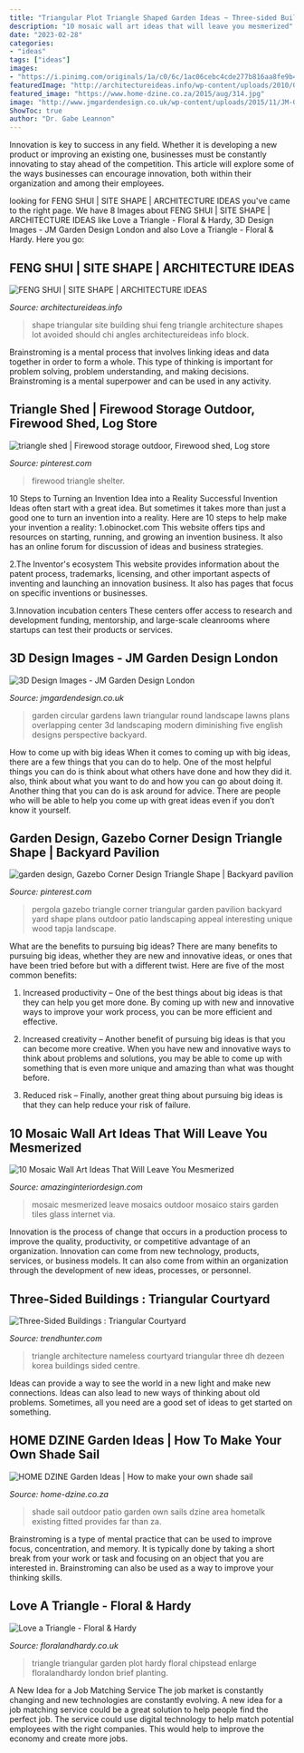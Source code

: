 ```yaml
---
title: "Triangular Plot Triangle Shaped Garden Ideas ~ Three-sided Buildings : Triangular Courtyard"
description: "10 mosaic wall art ideas that will leave you mesmerized"
date: "2023-02-28"
categories:
- "ideas"
tags: ["ideas"]
images:
- "https://i.pinimg.com/originals/1a/c0/6c/1ac06cebc4cde277b816aa8fe9b44405.jpg"
featuredImage: "http://architectureideas.info/wp-content/uploads/2010/09/TRIANGLE-HOUSE-1024x576.jpg"
featured_image: "https://www.home-dzine.co.za/2015/aug/314.jpg"
image: "http://www.jmgardendesign.co.uk/wp-content/uploads/2015/11/JM-Garden-Design-3D-Gallery-17-1024x529-1-600x400.jpg"
ShowToc: true
author: "Dr. Gabe Leannon"
---
```



Innovation is key to success in any field. Whether it is developing a new product or improving an existing one, businesses must be constantly innovating to stay ahead of the competition. This article will explore some of the ways businesses can encourage innovation, both within their organization and among their employees.

	

		
looking for FENG SHUI | SITE SHAPE | ARCHITECTURE IDEAS you've came to the right page. We have 8 Images about FENG SHUI | SITE SHAPE | ARCHITECTURE IDEAS like Love a Triangle - Floral &amp; Hardy, 3D Design Images - JM Garden Design London and also Love a Triangle - Floral &amp; Hardy. Here you go:
		
    
## FENG SHUI | SITE SHAPE | ARCHITECTURE IDEAS

<img loading=lazy src="http://architectureideas.info/wp-content/uploads/2010/09/TRIANGLE-HOUSE-1024x576.jpg" onerror="this.onerror=null;this.src='https://tse4.mm.bing.net/th?id=OIP.XiciBJsOw5uz_m1w1Mi_6gHaEK&amp;pid=15.1';" alt="FENG SHUI | SITE SHAPE | ARCHITECTURE IDEAS">

_Source: architectureideas.info_

>shape triangular site building shui feng triangle architecture shapes lot avoided should chi angles architectureideas info block. 

	

Brainstroming is a mental process that involves linking ideas and data together in order to form a whole. This type of thinking is important for problem solving, problem understanding, and making decisions. Brainstroming is a mental superpower and can be used in any activity.

    
## Triangle Shed | Firewood Storage Outdoor, Firewood Shed, Log Store

<img loading=lazy src="https://i.pinimg.com/originals/1e/18/05/1e18051f0acecc4a2ef2810f08535011.jpg" onerror="this.onerror=null;this.src='https://tse1.mm.bing.net/th?id=OIP.5USGFr7MFicGiWcDQzqmGwHaHa&amp;pid=15.1';" alt="triangle shed | Firewood storage outdoor, Firewood shed, Log store">

_Source: pinterest.com_

>firewood triangle shelter. 

	

10 Steps to Turning an Invention Idea into a Reality
Successful Invention Ideas often start with a great idea. But sometimes it takes more than just a good one to turn an invention into a reality. Here are 10 steps to help make your invention a reality:
1.obinocket.com This website offers tips and resources on starting, running, and growing an invention business. It also has an online forum for discussion of ideas and business strategies.

2.The Inventor's ecosystem This website provides information about the patent process, trademarks, licensing, and other important aspects of inventing and launching an innovation business. It also has pages that focus on specific inventions or businesses.

3.Innovation incubation centers These centers offer access to research and development funding, mentorship, and large-scale cleanrooms where startups can test their products or services.

    
## 3D Design Images - JM Garden Design London

<img loading=lazy src="http://www.jmgardendesign.co.uk/wp-content/uploads/2015/11/JM-Garden-Design-3D-Gallery-17-1024x529-1-600x400.jpg" onerror="this.onerror=null;this.src='https://tse3.mm.bing.net/th?id=OIP.qxwCBnKGgDhNzY3-X2NhWQHaE8&amp;pid=15.1';" alt="3D Design Images - JM Garden Design London">

_Source: jmgardendesign.co.uk_

>garden circular gardens lawn triangular round landscape lawns plans overlapping center 3d landscaping modern diminishing five english designs perspective backyard. 

	

How to come up with big ideas
When it comes to coming up with big ideas, there are a few things that you can do to help. One of the most helpful things you can do is think about what others have done and how they did it. also, think about what you want to do and how you can go about doing it. Another thing that you can do is ask around for advice. There are people who will be able to help you come up with great ideas even if you don’t know it yourself.

    
## Garden Design, Gazebo Corner Design Triangle Shape | Backyard Pavilion

<img loading=lazy src="https://i.pinimg.com/originals/1a/c0/6c/1ac06cebc4cde277b816aa8fe9b44405.jpg" onerror="this.onerror=null;this.src='https://tse4.mm.bing.net/th?id=OIP.EFYCK6lbxjplG6rH9He0nQHaFB&amp;pid=15.1';" alt="garden design, Gazebo Corner Design Triangle Shape | Backyard pavilion">

_Source: pinterest.com_

>pergola gazebo triangle corner triangular garden pavilion backyard yard shape plans outdoor patio landscaping appeal interesting unique wood tapja landscape. 

	

What are the benefits to pursuing big ideas?
There are many benefits to pursuing big ideas, whether they are new and innovative ideas, or ones that have been tried before but with a different twist. Here are five of the most common benefits:
1. Increased productivity – One of the best things about big ideas is that they can help you get more done. By coming up with new and innovative ways to improve your work process, you can be more efficient and effective.

2. Increased creativity – Another benefit of pursuing big ideas is that you can become more creative. When you have new and innovative ways to think about problems and solutions, you may be able to come up with something that is even more unique and amazing than what was thought before.

3. Reduced risk – Finally, another great thing about pursuing big ideas is that they can help reduce your risk of failure.

    
## 10 Mosaic Wall Art Ideas That Will Leave You Mesmerized

<img loading=lazy src="http://www.amazinginteriordesign.com/wp-content/uploads/2016/02/10-mosaic-wall-art-ideas-that-will-leave-you-mesmerized-9.jpg" onerror="this.onerror=null;this.src='https://tse4.mm.bing.net/th?id=OIP.vdTyX055jGe8azUHa0zjmwHaE9&amp;pid=15.1';" alt="10 Mosaic Wall Art Ideas That Will Leave You Mesmerized">

_Source: amazinginteriordesign.com_

>mosaic mesmerized leave mosaics outdoor mosaico stairs garden tiles glass internet via. 

	

Innovation is the process of change that occurs in a production process to improve the quality, productivity, or competitive advantage of an organization. Innovation can come from new technology, products, services, or business models. It can also come from within an organization through the development of new ideas, processes, or personnel.

    
## Three-Sided Buildings : Triangular Courtyard

<img loading=lazy src="https://cdn.trendhunterstatic.com/thumbs/triangular-courtyard.jpeg" onerror="this.onerror=null;this.src='https://tse3.mm.bing.net/th?id=OIP.fCfCWZkb8vSlHBFk2nNIRwHaE8&amp;pid=15.1';" alt="Three-Sided Buildings : Triangular Courtyard">

_Source: trendhunter.com_

>triangle architecture nameless courtyard triangular three dh dezeen korea buildings sided centre. 

	

Ideas can provide a way to see the world in a new light and make new connections. Ideas can also lead to new ways of thinking about old problems. Sometimes, all you need are a good set of ideas to get started on something.

    
## HOME DZINE Garden Ideas | How To Make Your Own Shade Sail

<img loading=lazy src="https://www.home-dzine.co.za/2015/aug/314.jpg" onerror="this.onerror=null;this.src='https://tse1.mm.bing.net/th?id=OIP.EYDwAhCN1RPDCuBNO33LLwAAAA&amp;pid=15.1';" alt="HOME DZINE Garden Ideas | How to make your own shade sail">

_Source: home-dzine.co.za_

>shade sail outdoor patio garden own sails dzine area hometalk existing fitted provides far than za. 

	

Brainstroming is a type of mental practice that can be used to improve focus, concentration, and memory. It is typically done by taking a short break from your work or task and focusing on an object that you are interested in. Brainstroming can also be used as a way to improve your thinking skills.

    
## Love A Triangle - Floral &amp; Hardy

<img loading=lazy src="http://www.floralandhardy.co.uk/wp-content/uploads/2014/11/Chipstead-Planting.jpg" onerror="this.onerror=null;this.src='https://tse3.mm.bing.net/th?id=OIP.DEUiUgqWUTEnfMHqDCVuCwHaFj&amp;pid=15.1';" alt="Love a Triangle - Floral &amp; Hardy">

_Source: floralandhardy.co.uk_

>triangle triangular garden plot hardy floral chipstead enlarge floralandhardy london brief planting. 

	

A New Idea for a Job Matching Service
The job market is constantly changing and new technologies are constantly evolving. A new idea for a job matching service could be a great solution to help people find the perfect job. The service could use digital technology to help match potential employees with the right companies. This would help to improve the economy and create more jobs.

